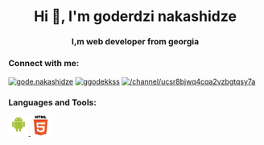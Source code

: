 <h1 align="center">Hi 👋, I'm goderdzi nakashidze</h1>
<h3 align="center">I,m web developer from georgia</h3>

<h3 align="left">Connect with me:</h3>
<p align="left">
<a href="https://fb.com/gode.nakashidze" target="_blank"><img align="center" src="https://raw.githubusercontent.com/rahuldkjain/github-profile-readme-generator/master/src/images/icons/Social/facebook.svg" alt="gode.nakashidze" height="30" width="40" /></a>
<a href="https://instagram.com/ggodekkss" target="blank"><img align="center" src="https://raw.githubusercontent.com/rahuldkjain/github-profile-readme-generator/master/src/images/icons/Social/instagram.svg" alt="ggodekkss" height="30" width="40" /></a>
<a href="https://www.youtube.com/c//channel/ucsr8bjwq4cqa2vzbgtqsy7a" target="_blank"><img align="center" src="https://raw.githubusercontent.com/rahuldkjain/github-profile-readme-generator/master/src/images/icons/Social/youtube.svg" alt="/channel/ucsr8bjwq4cqa2vzbgtqsy7a" height="30" width="40" /></a>
</p>

<h3 align="left">Languages and Tools:</h3>
<p align="left"> <a href="https://developer.android.com" target="_blank" rel="noreferrer"> <img src="https://raw.githubusercontent.com/devicons/devicon/master/icons/android/android-original-wordmark.svg" alt="android" width="40" height="40"/> </a> <a href="https://www.w3.org/html/" target="_blank" rel="noreferrer"> <img src="https://raw.githubusercontent.com/devicons/devicon/master/icons/html5/html5-original-wordmark.svg" alt="html5" width="40" height="40"/> </a> </p>
